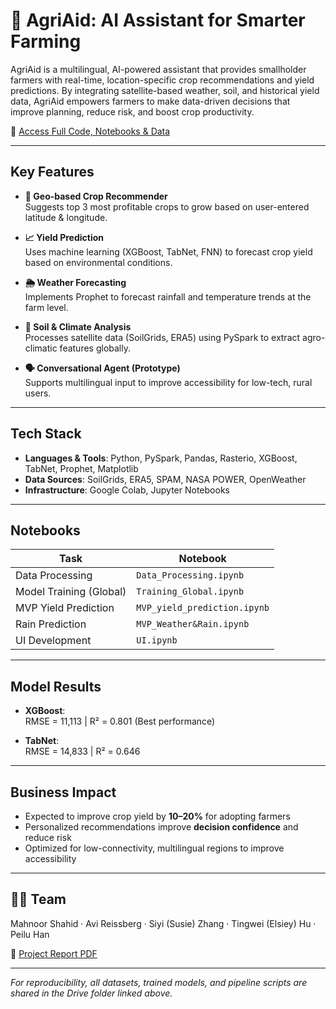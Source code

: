# 🌾 AgriAid: AI Assistant for Smarter Farming

AgriAid is a multilingual, AI-powered assistant that provides smallholder farmers with real-time, location-specific crop recommendations and yield predictions. By integrating satellite-based weather, soil, and historical yield data, AgriAid empowers farmers to make data-driven decisions that improve planning, reduce risk, and boost crop productivity.

📁 [Access Full Code, Notebooks & Data](https://drive.google.com/drive/folders/1R9caIbzLSzw0z4uTCExyvy2cVN-kREpC?usp=sharing)

---

## Key Features

- **📍 Geo-based Crop Recommender**  
  Suggests top 3 most profitable crops to grow based on user-entered latitude & longitude.

- **📈 Yield Prediction**  
  Uses machine learning (XGBoost, TabNet, FNN) to forecast crop yield based on environmental conditions.

- **🌦️ Weather Forecasting**  
  Implements Prophet to forecast rainfall and temperature trends at the farm level.

- **🧪 Soil & Climate Analysis**  
  Processes satellite data (SoilGrids, ERA5) using PySpark to extract agro-climatic features globally.

- **🗣️ Conversational Agent (Prototype)**  
  Supports multilingual input to improve accessibility for low-tech, rural users.

---

## Tech Stack

- **Languages & Tools**: Python, PySpark, Pandas, Rasterio, XGBoost, TabNet, Prophet, Matplotlib
- **Data Sources**: SoilGrids, ERA5, SPAM, NASA POWER, OpenWeather
- **Infrastructure**: Google Colab, Jupyter Notebooks

---

## Notebooks

| Task | Notebook |
|------|----------|
| Data Processing | `Data_Processing.ipynb` |
| Model Training (Global) | `Training_Global.ipynb` |
| MVP Yield Prediction | `MVP_yield_prediction.ipynb` |
| Rain Prediction | `MVP_Weather&Rain.ipynb` |
| UI Development | `UI.ipynb` |

---

## Model Results

- **XGBoost**:  
  RMSE = 11,113 | R² = 0.801 (Best performance)

- **TabNet**:  
  RMSE = 14,833 | R² = 0.646

---

## Business Impact

- Expected to improve crop yield by **10–20%** for adopting farmers  
- Personalized recommendations improve **decision confidence** and reduce risk  
- Optimized for low-connectivity, multilingual regions to improve accessibility

---

## 👨‍🌾 Team

Mahnoor Shahid · Avi Reissberg · Siyi (Susie) Zhang · Tingwei (Elsiey) Hu · Peilu Han

📎 [Project Report PDF](https://drive.google.com/file/d/17bf758Z7McCfZKNwxxMayalKi57f1vHo/view?usp=sharing)

---

*For reproducibility, all datasets, trained models, and pipeline scripts are shared in the Drive folder linked above.*
